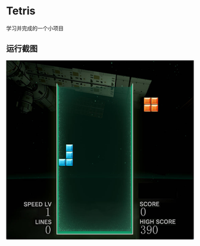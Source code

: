 # Tetris
学习并完成的一个小项目
## 运行截图
![image](https://github.com/xiaoxiaowangya/Tetris/blob/main/Tetris.jpg)
